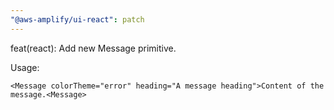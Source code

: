 ```yaml
---
"@aws-amplify/ui-react": patch
---
```


feat(react): Add new Message primitive.

Usage:
```
<Message colorTheme="error" heading="A message heading">Content of the message.<Message>
```
